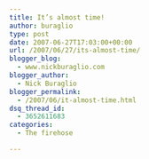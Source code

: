 ```yaml
---
title: It’s almost time!
author: buraglio
type: post
date: 2007-06-27T17:03:00+00:00
url: /2007/06/27/its-almost-time/
blogger_blog:
  - www.nickburaglio.com
blogger_author:
  - Nick Buraglio
blogger_permalink:
  - /2007/06/it-almost-time.html
dsq_thread_id:
  - 3652611683
categories:
  - The firehose

---
```

